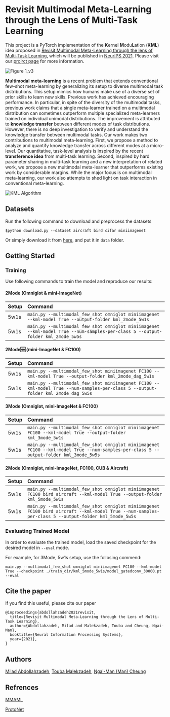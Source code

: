 # Revisit Multimodal Meta-Learning through the Lens of Multi-Task Learning

This project is a PyTorch implementation of the **K**ernel **M**odu**L**ation (**KML**) idea proposed in [Revisit Multimodal Meta-Learning through the lens of Multi-Task Learning](), which will be published in [NeurIPS 2021](https://neurips.cc/). Please visit our [projrct page](miladabd.github.io/KML/) for more information.

![Figure 1_v3](https://user-images.githubusercontent.com/29326313/137575589-e8e4e88f-813f-4eed-b4ac-c05672f018b8.jpg)

**Multimodal meta-learning** is a recent problem that extends conventional few-shot meta-learning by generalizing its setup to diverse multimodal task distributions. This setup mimics how humans make use of a diverse set of prior skills to learn new skills. Previous work has achieved encouraging performance. In particular, in spite of the diversity of the multimodal tasks, previous work claims that a single meta-learner trained on a multimodal distribution can sometimes outperform multiple specialized meta-learners trained on individual unimodal distributions. The improvement is attributed to **knowledge transfer** between different modes of task distributions. However, there is no deep investigation to verify and understand the knowledge transfer between multimodal tasks. Our work makes two contributions to multimodal meta-learning. First, we propose a method to analyze and quantify knowledge transfer across different modes at a micro-level. Our quantitative, task-level analysis is inspired by the recent **transference idea** from multi-task learning. Second, inspired by hard parameter sharing in multi-task learning and a new interpretation of related work, we propose a new multimodal meta-learner that outperforms existing work by considerable margins. While the major focus is on multimodal meta-learning, our work also attempts to shed light on task interaction in conventional meta-learning.

![KML Algorithm](https://user-images.githubusercontent.com/29326313/137575826-123726c9-5414-43ad-8217-d463c356b047.jpg)

## Datasets

Run the following command to download and preprocess the datasets

`$python download.py --dataset aircraft bird cifar miniimagenet`

Or simply download it from 
[here](https://drive.google.com/file/d/1a5dfLQVBSTTLTo6QXXb5eoA6PWipVCAR/view?usp=sharing),
and put it in `data` folder.



## Getting Started

### Training

Use following commands to train the model and reproduce our results:


#### 2Mode (Omniglot & mini-ImageNet)

| Setup         | Command       |
| ------------- |:-------------|
| 5w1s          | `main.py --multimodal_few_shot omniglot miniimagenet --kml-model True --output-folder kml_2mode_5w1s`|
| 5w1s          | `main.py --multimodal_few_shot omniglot miniimagenet --kml-model True --num-samples-per-class 5 --output-folder kml_2mode_5w5s` |

#### 2Mode:new: (mini-ImageNet & FC100)

| Setup         | Command       |
| ------------- |:-------------|
| 5w1s          | `main.py --multimodal_few_shot miniimagenet FC100 --kml-model True --output-folder kml_2mode_dag_5w1s`|
| 5w1s          | `main.py --multimodal_few_shot miniimagenet FC100 --kml-model True --num-samples-per-class 5 --output-folder kml_2mode_dag_5w5s` |

#### 3Mode (Omniglot, mini-ImageNet & FC100)

| Setup         | Command       |
| ------------- |:-------------|
| 5w1s          | `main.py --multimodal_few_shot omniglot miniimagenet FC100 --kml-model True --output-folder kml_3mode_5w1s`|
| 5w1s          | `main.py --multimodal_few_shot omniglot miniimagenet FC100 --kml-model True --num-samples-per-class 5 --output-folder kml_3mode_5w5s` |

#### 2Mode (Omniglot, mini-ImageNet, FC100, CUB & Aircraft)

| Setup         | Command       |
| ------------- |:-------------|
| 5w1s          | `main.py --multimodal_few_shot omniglot miniimagenet FC100 bird aircraft --kml-model True --output-folder kml_5mode_5w1s`|
| 5w1s          | `main.py --multimodal_few_shot omniglot miniimagenet FC100 bird aircraft --kml-model True --num-samples-per-class 5 --output-folder kml_5mode_5w5s` |

### Evaluating Trained Model
In order to evaluate the trained model, load the saved checkpoint for the desired model in `--eval` mode.

For example, for 3Mode, 5w1s setup, use the follosing commend:

`main.py --multimodal_few_shot omniglot miniimagenet FC100 --kml-model True --checkpoint ./train_dir/kml_5mode_5w1s/model_gatedconv_30000.pt --eval`

## Cite the paper

If you find this useful, please cite our paper

```
@inproceedings{abdollahzadeh2021revisit,
  title={Revisit Multimodal Meta-Learning through the Lens of Multi-Task Learning},
  author={Abdollahzadeh, Milad and Malekzadeh, Touba and Cheung, Ngai-Man},
  booktitle={Neural Information Processing Systems},
  year={2021},
}
```


## Authors
[Milad Abdollahzadeh](miladabd.github.io), [Touba Malekzadeh](https://scholar.google.com/citations?user=DgnZKiQAAAAJ&hl=en), [Ngai-Man (Man) Cheung](https://istd.sutd.edu.sg/people/faculty/ngai-man-man-cheung) 


## Refrences
[MMAML](https://github.com/shaohua0116/MMAML-Classification)

[ProtoNet](https://github.com/jakesnell/prototypical-networks)



